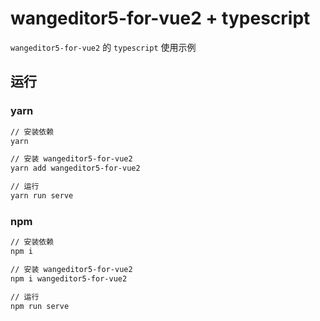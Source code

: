 # wangeditor5-for-vue2 + typescript

`wangeditor5-for-vue2` 的 `typescript` 使用示例

## 运行

### yarn

```sh
// 安装依赖
yarn

// 安装 wangeditor5-for-vue2
yarn add wangeditor5-for-vue2

// 运行
yarn run serve
```

### npm

```sh
// 安装依赖
npm i

// 安装 wangeditor5-for-vue2
npm i wangeditor5-for-vue2

// 运行
npm run serve
```

